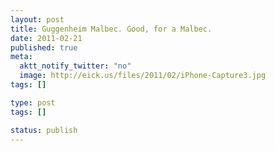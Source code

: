 ```yaml
---
layout: post
title: Guggenheim Malbec. Good, for a Malbec.
date: 2011-02-21
published: true
meta:
  aktt_notify_twitter: "no"
  image: http://eick.us/files/2011/02/iPhone-Capture3.jpg
tags: []

type: post
tags: []

status: publish
---
```


